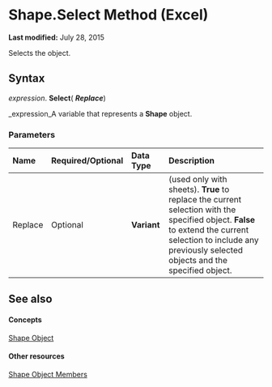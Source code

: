 
# Shape.Select Method (Excel)

 **Last modified:** July 28, 2015

Selects the object.

## Syntax

 _expression_. **Select**( **_Replace_**)

 _expression_A variable that represents a  **Shape** object.


### Parameters



|**Name**|**Required/Optional**|**Data Type**|**Description**|
|:-----|:-----|:-----|:-----|
|Replace|Optional| **Variant**| (used only with sheets). **True** to replace the current selection with the specified object. **False** to extend the current selection to include any previously selected objects and the specified object.|

## See also


#### Concepts


 [Shape Object](8f01fcd1-b7d9-5216-2de5-40fb6648a403.md)
#### Other resources


 [Shape Object Members](0fed7136-4228-6c32-507d-3bd36aa56d9a.md)
